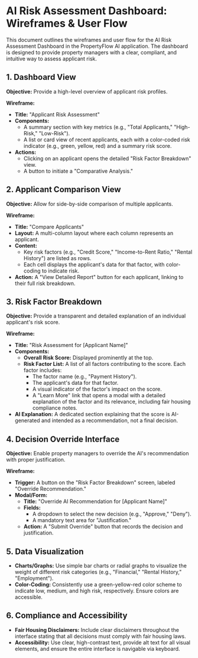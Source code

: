 # AI Risk Assessment Dashboard: Wireframes & User Flow

This document outlines the wireframes and user flow for the AI Risk Assessment Dashboard in the PropertyFlow AI application. The dashboard is designed to provide property managers with a clear, compliant, and intuitive way to assess applicant risk.

## 1. Dashboard View

**Objective:** Provide a high-level overview of applicant risk profiles.

**Wireframe:**
- **Title:** "Applicant Risk Assessment"
- **Components:**
    - A summary section with key metrics (e.g., "Total Applicants," "High-Risk," "Low-Risk").
    - A list or card view of recent applicants, each with a color-coded risk indicator (e.g., green, yellow, red) and a summary risk score.
- **Actions:**
    - Clicking on an applicant opens the detailed "Risk Factor Breakdown" view.
    - A button to initiate a "Comparative Analysis."

## 2. Applicant Comparison View

**Objective:** Allow for side-by-side comparison of multiple applicants.

**Wireframe:**
- **Title:** "Compare Applicants"
- **Layout:** A multi-column layout where each column represents an applicant.
- **Content:**
    - Key risk factors (e.g., "Credit Score," "Income-to-Rent Ratio," "Rental History") are listed as rows.
    - Each cell displays the applicant's data for that factor, with color-coding to indicate risk.
- **Action:** A "View Detailed Report" button for each applicant, linking to their full risk breakdown.

## 3. Risk Factor Breakdown

**Objective:** Provide a transparent and detailed explanation of an individual applicant's risk score.

**Wireframe:**
- **Title:** "Risk Assessment for [Applicant Name]"
- **Components:**
    - **Overall Risk Score:** Displayed prominently at the top.
    - **Risk Factor List:** A list of all factors contributing to the score. Each factor includes:
        - The factor name (e.g., "Payment History").
        - The applicant's data for that factor.
        - A visual indicator of the factor's impact on the score.
        - A "Learn More" link that opens a modal with a detailed explanation of the factor and its relevance, including fair housing compliance notes.
- **AI Explanation:** A dedicated section explaining that the score is AI-generated and intended as a recommendation, not a final decision.

## 4. Decision Override Interface

**Objective:** Enable property managers to override the AI's recommendation with proper justification.

**Wireframe:**
- **Trigger:** A button on the "Risk Factor Breakdown" screen, labeled "Override Recommendation."
- **Modal/Form:**
    - **Title:** "Override AI Recommendation for [Applicant Name]"
    - **Fields:**
        - A dropdown to select the new decision (e.g., "Approve," "Deny").
        - A mandatory text area for "Justification."
    - **Action:** A "Submit Override" button that records the decision and justification.

## 5. Data Visualization

- **Charts/Graphs:** Use simple bar charts or radial graphs to visualize the weight of different risk categories (e.g., "Financial," "Rental History," "Employment").
- **Color-Coding:** Consistently use a green-yellow-red color scheme to indicate low, medium, and high risk, respectively. Ensure colors are accessible.

## 6. Compliance and Accessibility

- **Fair Housing Disclaimers:** Include clear disclaimers throughout the interface stating that all decisions must comply with fair housing laws.
- **Accessibility:** Use clear, high-contrast text, provide alt text for all visual elements, and ensure the entire interface is navigable via keyboard.
